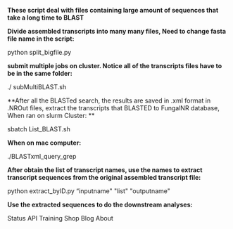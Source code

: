 **These script deal with files containing large amount of sequences that take a long time to BLAST**


**Divide assembled transcripts into many many files, Need to change fasta file name in the script:**


python split_bigfile.py


**submit multiple jobs on cluster. Notice all of the transcripts files have to be in the same folder:**


./ subMultiBLAST.sh

**After all the BLASTed search, the results are saved in .xml format in .NROut files, extract the transcripts that BLASTED to FungalNR database, When ran on slurm Cluster: **


sbatch List_BLAST.sh


**When on mac computer:**


./BLASTxml_query_grep



**After obtain the list of transcript names, use the names to extract transcript sequences from the original assembled transcript file:**


python extract_byID.py “inputname" "list" "outputname"


**Use the extracted sequences to do the downstream analyses:**


Status API Training Shop Blog About


